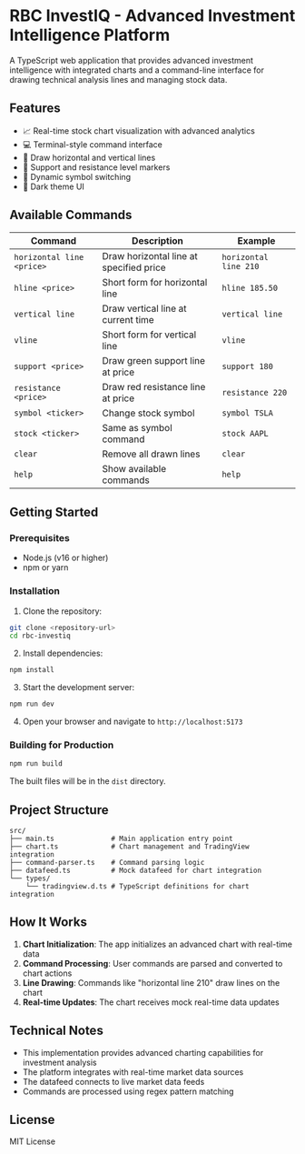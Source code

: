 # RBC InvestIQ - Advanced Investment Intelligence Platform

A TypeScript web application that provides advanced investment intelligence with integrated charts and a command-line interface for drawing technical analysis lines and managing stock data.

## Features

- 📈 Real-time stock chart visualization with advanced analytics
- 💻 Terminal-style command interface
- 📏 Draw horizontal and vertical lines
- 🎯 Support and resistance level markers
- 🔄 Dynamic symbol switching
- 🌙 Dark theme UI

## Available Commands

| Command | Description | Example |
|---------|-------------|---------|
| `horizontal line <price>` | Draw horizontal line at specified price | `horizontal line 210` |
| `hline <price>` | Short form for horizontal line | `hline 185.50` |
| `vertical line` | Draw vertical line at current time | `vertical line` |
| `vline` | Short form for vertical line | `vline` |
| `support <price>` | Draw green support line at price | `support 180` |
| `resistance <price>` | Draw red resistance line at price | `resistance 220` |
| `symbol <ticker>` | Change stock symbol | `symbol TSLA` |
| `stock <ticker>` | Same as symbol command | `stock AAPL` |
| `clear` | Remove all drawn lines | `clear` |
| `help` | Show available commands | `help` |

## Getting Started

### Prerequisites

- Node.js (v16 or higher)
- npm or yarn

### Installation

1. Clone the repository:
```bash
git clone <repository-url>
cd rbc-investiq
```

2. Install dependencies:
```bash
npm install
```

3. Start the development server:
```bash
npm run dev
```

4. Open your browser and navigate to `http://localhost:5173`

### Building for Production

```bash
npm run build
```

The built files will be in the `dist` directory.

## Project Structure

```
src/
├── main.ts              # Main application entry point
├── chart.ts             # Chart management and TradingView integration
├── command-parser.ts    # Command parsing logic
├── datafeed.ts          # Mock datafeed for chart integration
└── types/
    └── tradingview.d.ts # TypeScript definitions for chart integration
```

## How It Works

1. **Chart Initialization**: The app initializes an advanced chart with real-time data
2. **Command Processing**: User commands are parsed and converted to chart actions
3. **Line Drawing**: Commands like "horizontal line 210" draw lines on the chart
4. **Real-time Updates**: The chart receives mock real-time data updates

## Technical Notes

- This implementation provides advanced charting capabilities for investment analysis
- The platform integrates with real-time market data sources
- The datafeed connects to live market data feeds
- Commands are processed using regex pattern matching

## License

MIT License
